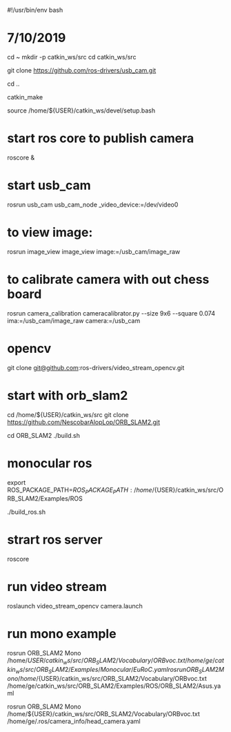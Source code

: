 #!/usr/bin/env bash

# 7/10/2019
cd ~
mkdir -p catkin_ws/src
cd catkin_ws/src

git clone https://github.com/ros-drivers/usb_cam.git

cd ..

catkin_make

source /home/${USER}/catkin_ws/devel/setup.bash


# start ros core to publish camera
roscore &

# start usb_cam
rosrun usb_cam usb_cam_node _video_device:=/dev/video0

# to view image:
rosrun image_view image_view image:=/usb_cam/image_raw


# to calibrate camera with out chess board
rosrun camera_calibration cameracalibrator.py --size 9x6 --square 0.074 ima:=/usb_cam/image_raw camera:=/usb_cam

# opencv
git clone git@github.com:ros-drivers/video_stream_opencv.git



# start with orb_slam2
cd /home/${USER}/catkin_ws/src
git clone https://github.com/NescobarAlopLop/ORB_SLAM2.git

cd ORB_SLAM2
./build.sh


# monocular ros
export ROS_PACKAGE_PATH=${ROS_PACKAGE_PATH}:/home/${USER}/catkin_ws/src/ORB_SLAM2/Examples/ROS

./build_ros.sh


# strart ros server
roscore

# run video stream
roslaunch video_stream_opencv camera.launch

# run mono example
rosrun ORB_SLAM2 Mono /home/${USER}/catkin_ws/src/ORB_SLAM2/Vocabulary/ORBvoc.txt /home/ge/catkin_ws/src/ORB_SLAM2/Examples/Monocular/EuRoC.yaml
rosrun ORB_SLAM2 Mono /home/${USER}/catkin_ws/src/ORB_SLAM2/Vocabulary/ORBvoc.txt /home/ge/catkin_ws/src/ORB_SLAM2/Examples/ROS/ORB_SLAM2/Asus.yaml


rosrun ORB_SLAM2 Mono /home/${USER}/catkin_ws/src/ORB_SLAM2/Vocabulary/ORBvoc.txt /home/ge/.ros/camera_info/head_camera.yaml

